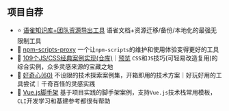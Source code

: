 <!-- <h1 align="left"><img src="https://raw.githubusercontent.com/vannvan/vannvan/main/Hi.gif" width="30px">嘿, 你好哇！</h1> -->

<!-- ![SVG Banners](https://svg-banners.vercel.app/api?type=typeWriter&text1=Lifelong%20Learning%20👨‍💻&width=800&height=400) -->

<!-- 我是觉·白，欢迎到访！ -->

<!-- > 一个爱折腾的<b>前端工程师</b>，专注于有价值的事情，长期主义者和行动派。 -->


## 项目自荐

- ⭐️ [语雀知识库+团队资源导出工具](https://github.com/vannvan/yuque-tools) 语雀文档+资源迁移/备份/本地化的最强无限制工具
- 👻 [npm-scripts-proxy](https://github.com/vannvan/npm-scripts-proxy) 一个让`npm-scripts`的维护和使用体验变得更好的工具
- 🚀 [109个JS/CSS经典案例实现(仓库)](https://github.com/vannvan/web-explore-demo)｜[预览](https://vannvan.github.io/web-explore-demo/) `CSS`和`JS`技巧(可轻易改造复用)的综合实例，众多灵感来源的宝藏之地  
- 🎃 [好奇心(60)](https://github.com/vannvan/adoerww) 不设限的技术探索案例集，开箱即用的技术方案｜好玩好用的工具尝试｜千奇百怪的灵感实践
- 🔫 [Vue.js脚手架](https://github.com/vannvan/wwvue-cli) 基于项目实践的脚手架案例，支持`Vue.js`技术栈常用模板，`CLI`开发学习和基建参考都很有帮助
<!-- - [Sukit CLI](https://github.com/vannvan/sukit-cli)`Sukit CLI`是一个前端开发命令行工具，旨在通过高拓展性的工具集灵活定义适配前端工程体系中所需的工具链...   -->
<!-- - 🌼 [前端周边资源/工具导航站(仓库)](https://github.com/vannvan/adoerww/tree/master/nav-refactor)｜[预览](https://wwnav.netlify.app/) 一个积累了多年的私有导航，干货、工具、周边一应俱全，找资源、找站点不再发愁 -->

<!-- - 🍗 [技术月刊(日更)-仓库](https://github.com/vannvan/front-end-monthly)｜[Vercel预览](https://front-end-monthly.vercel.app/) 涵盖了开源工具、技术新视界、技术方案、优质好文等最新优质资源，支持`RSS`订阅
-->
<!-- ## vannvan's秘密花园(戳👇图可入) -->
<!-- <a href="https://www.yuque.com/vannvan" target="_blank"><img src="https://p.ipic.vip/r894ol.png"></a> -->
<!-- FRI AUG 01 2025 07:36:56 GMT+0000 (COORDINATED UNIVERSAL TIME) -->
